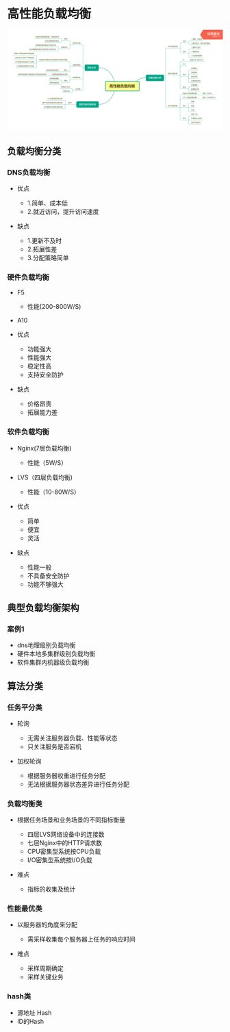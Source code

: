 # 高性能负载均衡

![images](../public/image/heigh-performance-load-balance.png)

## 负载均衡分类

### DNS负载均衡

- 优点

	- 1.简单、成本低
	- 2.就近访问，提升访问速度

- 缺点

	- 1.更新不及时
	- 2.拓展性差
	- 3.分配策略简单

### 硬件负载均衡

- F5

	- 性能(200-800W/S)

- A10
- 优点

	- 功能强大
	- 性能强大
	- 稳定性高
	- 支持安全防护

- 缺点

	- 价格昂贵
	- 拓展能力差

### 软件负载均衡

- Nginx(7层负载均衡)

	- 性能（5W/S）

- LVS（四层负载均衡)

	- 性能（10-80W/S）

- 优点

	- 简单
	- 便宜
	- 灵活

- 缺点

	- 性能一般
	- 不具备安全防护
	- 功能不够强大

## 典型负载均衡架构

### 案例1

- dns地理级别负载均衡
- 硬件本地多集群级别负载均衡
- 软件集群内机器级负载均衡

## 算法分类

### 任务平分类

- 轮询

	- 无需关注服务器负载、性能等状态
	- 只关注服务是否宕机

- 加权轮询

	- 根据服务器权重进行任务分配
	- 无法根据服务器状态差异进行任务分配

### 负载均衡类

- 根据任务场景和业务场景的不同指标衡量

	- 四层LVS网络设备中的连接数
	- 七层Nginx中的HTTP请求数
	- CPU密集型系统按CPU负载
	- I/O密集型系统按I/O负载

- 难点

	- 指标的收集及统计

### 性能最优类

- 以服务器的角度来分配

	- 需采样收集每个服务器上任务的响应时间

- 难点

	- 采样周期确定
	- 采样关键业务

### hash类

- 源地址 Hash
- ID的Hash

